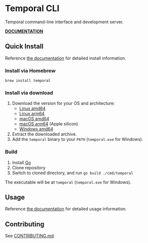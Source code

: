 # Temporal CLI

Temporal command-line interface and development server.

**[DOCUMENTATION](https://docs.temporal.io/cli)**

## Quick Install

Reference [the documentation](https://docs.temporal.io/cli) for detailed install information.

### Install via Homebrew

    brew install temporal

### Install via download

1. Download the version for your OS and architecture:
    - [Linux amd64](https://temporal.download/cli/archive/latest?platform=linux&arch=amd64)
    - [Linux arm64](https://temporal.download/cli/archive/latest?platform=linux&arch=arm64)
    - [macOS amd64](https://temporal.download/cli/archive/latest?platform=darwin&arch=amd64)
    - [macOS arm64](https://temporal.download/cli/archive/latest?platform=darwin&arch=arm64) (Apple silicon)
    - [Windows amd64](https://temporal.download/cli/archive/latest?platform=windows&arch=amd64)
2. Extract the downloaded archive.
3. Add the `temporal` binary to your `PATH` (`temporal.exe` for Windows).

### Build

1. Install [Go](https://go.dev/)
2. Clone repository
3. Switch to cloned directory, and run `go build ./cmd/temporal`

The executable will be at `temporal` (`temporal.exe` for Windows).

## Usage

Reference [the documentation](https://docs.temporal.io/cli) for detailed usage information.

## Contributing

See [CONTRIBUTING.md](CONTRIBUTING.md).
